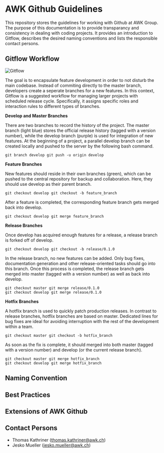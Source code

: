 # AWK Github Guidelines
This repository stores the guidelines for working with Github at AWK Group. The purpose of this documentation is to provide transparancy and consistency in dealing with coding projects. It provides an introduction to Gitflow, describes the desired naming conventions and lists the responsible contact persons.


## Gitflow Workflow

![Gitflow](https://i.imgur.com/pcb2lrK.png)

The goal is to encapsulate feature development in order to not disturb the main codebase. Instead of commiting directly to the master branch, developers create a seperate branches for a new features. In this context, Gitflow is a suggested workflow for managing larger projects with scheduled release cycle. Specifically, it assigns specific roles and interaction rules to different types of branches.

**Develop and Master Branches**

There are two branches to record the history of the project. The master branch (light blue) stores the official release history (tagged with a version number), while the develop branch (purple) is used for integration of new features. At the beginning of a project, a parallel develop branch can be created locally and pushed to the server by the following bash command.

```console
git branch develop git push -u origin develop
```

**Feature Branches**

New features should reside in their own branches (green), which can be pushed to the central repository for backup and collaboration. Here, they should use develop as their parent branch. 

```console
git checkout develop git checkout -b feature_branch
```

After a feature is completed, the corresponding feature branch gets merged back into develop.

```console
git checkout develop git merge feature_branch
```

**Release Branches**

Once develop has acquired enough features for a release, a release branch is forked off of develop. 

```console
git checkout develop git checkout -b release/0.1.0
```

In the release branch, no new features can be added. Only bug fixes, documentation generation and other release-oriented tasks should go into this branch. Once this process is completed, the release branch gets merged into master (tagged with a version number) as well as back into develop.

```console
git checkout master git merge release/0.1.0
git checkout develop git merge release/0.1.0
```

**Hotfix Branches**

A hotflix branch is used to quickly patch production releases. In contrast to release branches, hotflix branches are based on master. Dedicated lines for bug fixes are ideal for avoiding interruption with the rest of the development within a team.   

```console
git checkout master git checkout -b hotfix_branch
```

As soon as the fix is complete, it should merged into both master (tagged with a version number) and develop (or the current release branch).

```console
git checkout master git merge hotfix_branch 
git checkout develop git merge hotfix_branch
```

## Naming Convention

## Best Practices

## Extensions of AWK Github

## Contact Persons

* Thomas Kathriner (thomas.kathriner@awk.ch)
* Jesko Mueller (jesko.mueller@awk.ch)